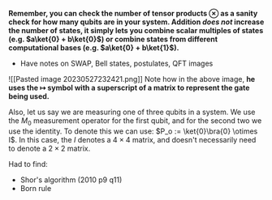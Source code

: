 **Remember, you can check the number of tensor products $\otimes$ as a sanity check for how many qubits are in your system. Addition *does not* increase the number of states, it simply lets you combine scalar multiples of states (e.g. $a\ket{0} + b\ket{0}$) or combine states from different computational bases (e.g. $a\ket{0} + b\ket{1}$).**


- Have notes on SWAP, Bell states, postulates, QFT images

![[Pasted image 20230527232421.png]]
Note how in the above image, **he uses the $\mapsto$ symbol with a superscript of a matrix to represent the gate being used.** 


Also, let us say we are measuring one of three qubits in a system. We use the $M_0$ measurement operator for the first qubit, and for the second two we use the identity. To denote this we can use: $P_o := \ket{0}\bra{0} \otimes I$. In this case, the $I$ denotes a $4 \times 4$ matrix, and doesn't necessarily need to denote a $2 \times 2$ matrix.



Had to find:

- Shor's algorithm (2010 p9 q11)
- Born rule